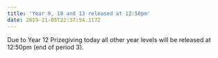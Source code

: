 ```yaml
---
title: 'Year 9, 10 and 13 released at 12:50pm'
date: 2019-11-05T22:37:54.117Z
---
```

Due to Year 12 Prizegiving today all other year levels will be released at 12:50pm (end of period 3).
